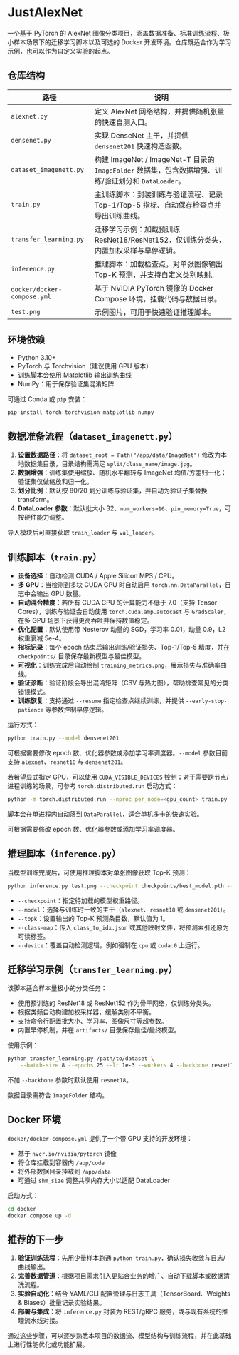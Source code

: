 # JustAlexNet

一个基于 PyTorch 的 AlexNet 图像分类项目，涵盖数据准备、标准训练流程、极小样本场景下的迁移学习脚本以及可选的 Docker 开发环境。仓库既适合作为学习示例，也可以作为自定义实验的起点。

## 仓库结构

| 路径 | 说明 |
| --- | --- |
| `alexnet.py` | 定义 AlexNet 网络结构，并提供随机张量的快速自测入口。 |
| `densenet.py` | 实现 DenseNet 主干，并提供 `densenet201` 快速构造函数。 |
| `dataset_imagenett.py` | 构建 ImageNet / ImageNet-T 目录的 `ImageFolder` 数据集，包含数据增强、训练/验证划分和 `DataLoader`。 |
| `train.py` | 主训练脚本：封装训练与验证流程、记录 Top-1/Top-5 指标、自动保存检查点并导出训练曲线。 |
| `transfer_learning.py` | 迁移学习示例：加载预训练 ResNet18/ResNet152，仅训练分类头，内置加权采样与早停逻辑。 |
| `inference.py` | 推理脚本：加载检查点，对单张图像输出 Top-K 预测，并支持自定义类别映射。 |
| `docker/docker-compose.yml` | 基于 NVIDIA PyTorch 镜像的 Docker Compose 环境，挂载代码与数据目录。 |
| `test.png` | 示例图片，可用于快速验证推理脚本。 |

## 环境依赖

- Python 3.10+
- PyTorch 与 Torchvision（建议使用 GPU 版本）
- 训练脚本会使用 Matplotlib 输出训练曲线
- NumPy：用于保存验证集混淆矩阵

可通过 Conda 或 `pip` 安装：

```bash
pip install torch torchvision matplotlib numpy
```

## 数据准备流程（`dataset_imagenett.py`）

1. **设置数据路径**：将 `dataset_root = Path("/app/data/ImageNet")` 修改为本地数据集目录，目录结构需满足 `split/class_name/image.jpg`。
2. **数据增强**：训练集使用缩放、随机水平翻转与 ImageNet 均值/方差归一化；验证集仅做缩放和归一化。
3. **划分比例**：默认按 80/20 划分训练与验证集，并自动为验证子集替换 transform。
4. **DataLoader 参数**：默认批大小 32、`num_workers=16`、`pin_memory=True`，可按硬件能力调整。

导入模块后可直接获取 `train_loader` 与 `val_loader`。

## 训练脚本（`train.py`）

- **设备选择**：自动检测 CUDA / Apple Silicon MPS / CPU。
- **多 GPU**：当检测到多块 CUDA GPU 时自动启用 `torch.nn.DataParallel`，日志中会输出 GPU 数量。
- **自动混合精度**：若所有 CUDA GPU 的计算能力不低于 7.0（支持 Tensor Cores），训练与验证会自动使用 `torch.cuda.amp.autocast` 与 `GradScaler`，在多 GPU 场景下获得更高吞吐并保持数值稳定。
- **优化配置**：默认使用带 Nesterov 动量的 SGD，学习率 0.01，动量 0.9，L2 权重衰减 5e-4。
- **指标记录**：每个 epoch 结束后输出训练/验证损失、Top-1/Top-5 精度，并在 `checkpoints/` 目录保存最新模型与最佳模型。
- **可视化**：训练完成后自动绘制 `training_metrics.png`，展示损失与准确率曲线。
- **验证诊断**：验证阶段会导出混淆矩阵（CSV 与热力图），帮助排查常见的分类错误模式。
- **训练恢复**：支持通过 `--resume` 指定检查点继续训练，并提供 `--early-stop-patience` 等参数控制早停逻辑。

运行方式：

```bash
python train.py --model densenet201
```


可根据需要修改 epoch 数、优化器参数或添加学习率调度器。`--model` 参数目前支持 `alexnet`、`resnet18` 与 `densenet201`。

若希望显式指定 GPU，可以使用 `CUDA_VISIBLE_DEVICES` 控制；对于需要跨节点/进程训练的场景，可参考 `torch.distributed.run` 启动方式：

```bash
python -m torch.distributed.run --nproc_per_node=<gpu_count> train.py
```

脚本会在单进程内自动落到 `DataParallel`，适合单机多卡的快速实验。

可根据需要修改 epoch 数、优化器参数或添加学习率调度器。

## 推理脚本（`inference.py`）

当模型训练完成后，可使用推理脚本对单张图像获取 Top-K 预测：

```bash
python inference.py test.png --checkpoint checkpoints/best_model.pth --model resnet18 --topk 5
```

- `--checkpoint`：指定待加载的模型权重路径。
- `--model`：选择与训练时一致的主干（`alexnet`、`resnet18` 或 `densenet201`）。
- `--topk`：设置输出的 Top-K 预测条目数，默认值为 1。
- `--class-map`：传入 `class_to_idx.json` 或其他映射文件，将预测索引还原为可读标签。
- `--device`：覆盖自动检测逻辑，例如强制在 `cpu` 或 `cuda:0` 上运行。

## 迁移学习示例（`transfer_learning.py`）

该脚本适合样本量极小的分类任务：

- 使用预训练的 ResNet18 或 ResNet152 作为骨干网络，仅训练分类头。
- 根据类频自动构建加权采样器，缓解类别不平衡。
- 支持命令行配置批大小、学习率、图像尺寸等超参数。
- 内置早停机制，并在 `artifacts/` 目录保存最佳/最终模型。

使用示例：

```bash
python transfer_learning.py /path/to/dataset \
    --batch-size 8 --epochs 25 --lr 1e-3 --workers 4 --backbone resnet152
```

不加 `--backbone` 参数时默认使用 `resnet18`。

数据目录需符合 `ImageFolder` 结构。

## Docker 环境

`docker/docker-compose.yml` 提供了一个带 GPU 支持的开发环境：

- 基于 `nvcr.io/nvidia/pytorch` 镜像
- 将仓库挂载到容器内 `/app/code`
- 将外部数据目录挂载到 `/app/data`
- 可通过 `shm_size` 调整共享内存大小以适配 DataLoader

启动方式：

```bash
cd docker
docker compose up -d
```

## 推荐的下一步

1. **验证训练流程**：先用少量样本跑通 `python train.py`，确认损失收敛与日志/曲线输出。
2. **完善数据管道**：根据项目需求引入更贴合业务的增广、自动下载脚本或数据清洗流程。
3. **实验自动化**：结合 YAML/CLI 配置管理与日志工具（TensorBoard、Weights & Biases）批量记录实验结果。
4. **部署与集成**：将 `inference.py` 封装为 REST/gRPC 服务，或与现有系统的推理流水线对接。

通过这些步骤，可以逐步熟悉本项目的数据流、模型结构与训练流程，并在此基础上进行性能优化或功能扩展。
